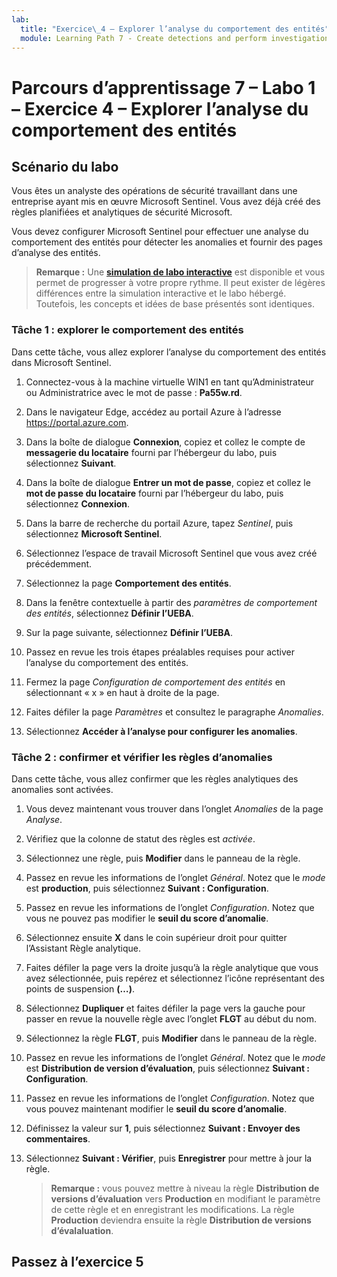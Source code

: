 ```yaml
---
lab:
  title: "Exercice\_4 – Explorer l’analyse du comportement des entités"
  module: Learning Path 7 - Create detections and perform investigations using Microsoft Sentinel
---
```


# Parcours d’apprentissage 7 – Labo 1 – Exercice 4 – Explorer l’analyse du comportement des entités

## Scénario du labo

Vous êtes un analyste des opérations de sécurité travaillant dans une entreprise ayant mis en œuvre Microsoft Sentinel. Vous avez déjà créé des règles planifiées et analytiques de sécurité Microsoft. 


Vous devez configurer Microsoft Sentinel pour effectuer une analyse du comportement des entités pour détecter les anomalies et fournir des pages d’analyse des entités.

>**Remarque :** Une **[simulation de labo interactive](https://mslabs.cloudguides.com/guides/SC-200%20Lab%20Simulation%20-%20Explore%20entity%20behavior%20analytics)** est disponible et vous permet de progresser à votre propre rythme. Il peut exister de légères différences entre la simulation interactive et le labo hébergé. Toutefois, les concepts et idées de base présentés sont identiques. 

### Tâche 1 : explorer le comportement des entités 

Dans cette tâche, vous allez explorer l’analyse du comportement des entités dans Microsoft Sentinel.

1. Connectez-vous à la machine virtuelle WIN1 en tant qu’Administrateur ou Administratrice avec le mot de passe : **Pa55w.rd**.  

1. Dans le navigateur Edge, accédez au portail Azure à l’adresse https://portal.azure.com.

1. Dans la boîte de dialogue **Connexion**, copiez et collez le compte de **messagerie du locataire** fourni par l’hébergeur du labo, puis sélectionnez **Suivant**.

1. Dans la boîte de dialogue **Entrer un mot de passe**, copiez et collez le **mot de passe du locataire** fourni par l’hébergeur du labo, puis sélectionnez **Connexion**.

1. Dans la barre de recherche du portail Azure, tapez *Sentinel*, puis sélectionnez **Microsoft Sentinel**.

1. Sélectionnez l’espace de travail Microsoft Sentinel que vous avez créé précédemment.

1. Sélectionnez la page **Comportement des entités**.

1. Dans la fenêtre contextuelle à partir des *paramètres de comportement des entités*, sélectionnez **Définir l’UEBA**.

1. Sur la page suivante, sélectionnez **Définir l’UEBA**.

1. Passez en revue les trois étapes préalables requises pour activer l’analyse du comportement des entités.

1. Fermez la page *Configuration de comportement des entités* en sélectionnant « x » en haut à droite de la page.

1. Faites défiler la page *Paramètres* et consultez le paragraphe *Anomalies*.

1. Sélectionnez **Accéder à l’analyse pour configurer les anomalies**.


### Tâche 2 : confirmer et vérifier les règles d’anomalies

Dans cette tâche, vous allez confirmer que les règles analytiques des anomalies sont activées.

1. Vous devez maintenant vous trouver dans l’onglet *Anomalies* de la page *Analyse*.

1. Vérifiez que la colonne de statut des règles est *activée*.

1. Sélectionnez une règle, puis **Modifier** dans le panneau de la règle.

1. Passez en revue les informations de l’onglet *Général*. Notez que le *mode* est **production**, puis sélectionnez **Suivant : Configuration**.

1. Passez en revue les informations de l’onglet *Configuration*. Notez que vous ne pouvez pas modifier le **seuil du score d’anomalie**.

1. Sélectionnez ensuite **X** dans le coin supérieur droit pour quitter l’Assistant Règle analytique.

1. Faites défiler la page vers la droite jusqu’à la règle analytique que vous avez sélectionnée, puis repérez et sélectionnez l’icône représentant des points de suspension **(…)**.

1. Sélectionnez **Dupliquer** et faites défiler la page vers la gauche pour passer en revue la nouvelle règle avec l’onglet **FLGT** au début du nom.

1. Sélectionnez la règle **FLGT**, puis **Modifier** dans le panneau de la règle.

1. Passez en revue les informations de l’onglet *Général*. Notez que le *mode* est **Distribution de version d’évaluation**, puis sélectionnez **Suivant : Configuration**.

1. Passez en revue les informations de l’onglet *Configuration*. Notez que vous pouvez maintenant modifier le **seuil du score d’anomalie**.

1. Définissez la valeur sur **1**, puis sélectionnez **Suivant : Envoyer des commentaires**.

1. Sélectionnez **Suivant : Vérifier**, puis **Enregistrer** pour mettre à jour la règle.

    >**Remarque :** vous pouvez mettre à niveau la règle **Distribution de versions d’évaluation** vers **Production** en modifiant le paramètre de cette règle et en enregistrant les modifications. La règle **Production** deviendra ensuite la règle **Distribution de versions d’évalaluation**.
    

## Passez à l’exercice 5
